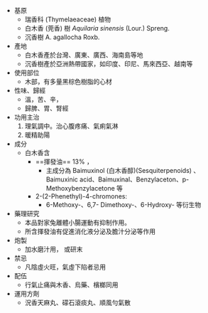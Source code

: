 - 基原
	- 瑞香科 (Thymelaeaceae) 植物 
	- 白木香 (莞香) 樹 *Aquilaria sinensis* (Lour.) Spreng. 
	- 沉香樹 A. agallocha Roxb. 
- 產地
	- 白木香產於台灣、廣東、廣西、海南島等地 
	- 沉香樹產於亞洲熱帶國家，如印度、印尼、馬來西亞、越南等 
- 使用部位 
	- 木部，有多量黑棕色樹脂的心材
- 性味、歸經 
	- 溫，苦、辛，
	- 歸脾、胃、腎經 
- 功用主治 
	1. 理氣調中。治心腹疼痛、氣痢氣淋 
	2. 暖精助陽
- 成分 
	- 白木香含 
		- ==揮發油== 13% ，
			- 主成分為 Baimuxinol (白木香醇)(Sesquiterpenoids) 、 Baimuxinic acid、Baimuxinal、Benzylaceton、p- Methoxybenzylacetone 等 
		- 2-(2-Phenethyl)-4-chromones: 
			- 6-Methoxy-、6,7- Dimethoxy-、6-Hydroxy- 等衍生物
- 藥理研究
	- 本品對家兔離體小腸運動有抑制作用。
	- 所含揮發油有促進消化液分泌及膽汁分泌等作用 
- 炮製
	- 加水磨汁用， 或研末
- 禁忌 
	- 凡陰虛火旺，氣虛下陷者忌用 
- 配伍 
	- 行氣止痛與木香、烏藥、檳榔同用 
- 運用方劑 
	- 況香天麻丸、礞石滾痰丸、順風勻氣散